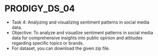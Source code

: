 # PRODIGY_DS_04
* Task 4: Analyzing and visualizing sentiment patterns in social media data.
* Objective: To analyze and visualize sentiment patterns in social media data for comprehensive insights into public opinion and attitudes regarding specific topics or brands.
* For dataset, you can download the given zip file.
